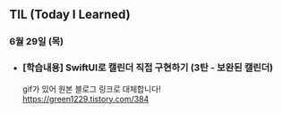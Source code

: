 ## TIL (Today I Learned)

### 6월 29일 (목)    

- ### [학습내용] SwiftUI로 캘린더 직접 구현하기 (3탄 - 보완된 캘린더)
    
    gif가 있어 원본 블로그 링크로 대체합니다!   
    https://green1229.tistory.com/384   
    